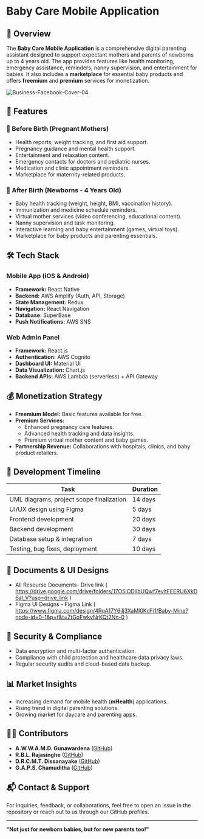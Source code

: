 # Baby Care Mobile Application

## 📌 Overview
The **Baby Care Mobile Application** is a comprehensive digital parenting assistant designed to support expectant mothers and parents of newborns up to 4 years old. The app provides features like health monitoring, emergency assistance, reminders, nanny supervision, and entertainment for babies. It also includes a **marketplace** for essential baby products and offers **freemium** and **premium** services for monetization.

![Business-Facebook-Cover-04](https://github.com/user-attachments/assets/3cc8313f-9fb2-445e-880f-3dd4d4b764d7)

## 🚀 Features
### 🏥 Before Birth (Pregnant Mothers)
- Health reports, weight tracking, and first aid support.
- Pregnancy guidance and mental health support.
- Entertainment and relaxation content.
- Emergency contacts for doctors and pediatric nurses.
- Medication and clinic appointment reminders.
- Marketplace for maternity-related products.

### 👶 After Birth (Newborns - 4 Years Old)
- Baby health tracking (weight, height, BMI, vaccination history).
- Immunization and medicine schedule reminders.
- Virtual mother services (video conferencing, educational content).
- Nanny supervision and task monitoring.
- Interactive learning and baby entertainment (games, virtual toys).
- Marketplace for baby products and parenting essentials.

## 🛠️ Tech Stack
### Mobile App (iOS & Android)
- **Framework:** React Native
- **Backend:** AWS Amplify (Auth, API, Storage)
- **State Management:** Redux
- **Navigation:** React Navigation
- **Database:** SuperBase
- **Push Notifications:** AWS SNS

### Web Admin Panel
- **Framework:** React.js
- **Authentication:** AWS Cognito
- **Dashboard UI:** Material UI
- **Data Visualization:** Chart.js
- **Backend APIs:** AWS Lambda (serverless) + API Gateway

## 💰 Monetization Strategy
- **Freemium Model:** Basic features available for free.
- **Premium Services:** 
  - Enhanced pregnancy care features.
  - Advanced health tracking and data insights.
  - Premium virtual mother content and baby games.
- **Partnership Revenue:** Collaborations with hospitals, clinics, and baby product retailers.

## 📅 Development Timeline
| Task | Duration |
|-------|---------|
| UML diagrams, project scope finalization | 14 days |
| UI/UX design using Figma | 5 days |
| Frontend development | 20 days |
| Backend development | 30 days |
| Database setup & integration | 7 days |
| Testing, bug fixes, deployment | 10 days |

## 📑 Documents & UI Designs
- All Resourse Documents- Drive link  ( https://drive.google.com/drive/folders/17O5IODlIbUQwf7evltFEERU6XkD6aI_V?usp=drive_link )
- Figma UI Designs - Figma Link ( https://www.figma.com/design/4RqA17Y6ilj3XaMl0KdFi1/Baby-Mine?node-id=0-1&p=f&t=ZtGoFwkvNrKQt2Nn-0 )

## 🔐 Security & Compliance
- Data encryption and multi-factor authentication.
- Compliance with child protection and healthcare data privacy laws.
- Regular security audits and cloud-based data backup.

## 📊 Market Insights
- Increasing demand for mobile health (**mHealth**) applications.
- Rising trend in digital parenting solutions.
- Growing market for daycare and parenting apps.

## 👨‍💻 Contributors
- **A.W.W.A.M.D. Gunawardena** ([GitHub](https://github.com/minethGunawardena))
- **R.B.L. Rajasinghe** ([GitHub](https://github.com/Bhanu2001829))
- **D.R.C.M.T. Dissanayake** ([GitHub](https://github.com/thimathi))
- **G.A.P.S. Chamuditha** ([GitHub](https://github.com/Shehan303))

## 📬 Contact & Support
For inquiries, feedback, or collaborations, feel free to open an issue in the repository or reach out to us through our GitHub profiles.

---
**"Not just for newborn babies, but for new parents too!"**

